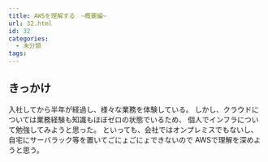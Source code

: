 ```yaml
---
title: AWSを理解する　~概要編~
url: 32.html
id: 32
categories:
  - 未分類
tags:
---
```


きっかけ
----

入社してから半年が経過し、様々な業務を体験している。 しかし、クラウドについては業務経験も知識もほぼゼロの状態でいるため、 個人でインフラについて勉強してみようと思った。 といっても、会社ではオンプレミスでもないし、自宅にサーバラック等を置いてごにょごにょできないので AWSで理解を深めようと思う。
